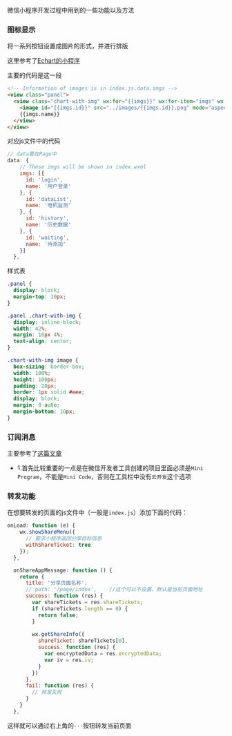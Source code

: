 微信小程序开发过程中用到的一些功能以及方法

### 图标显示

将一系列按钮设置成图片的形式，并进行排版

这里参考了[Echart的小程序](https://github.com/ecomfe/echarts-for-weixin)

主要的代码是这一段
```html
<!-- Information of images is in index.js.data.imgs -->
<view class="panel">
  <view class="chart-with-img" wx:for="{{imgs}}" wx:for-item="imgs" wx:key="{{imgs.id}}">
    <image id="{{imgs.id}}" src="../images/{{imgs.id}}.png" mode="aspectFit" bindtap="bindViewTap" data-chart="{{imgs}}"></image>
    {{imgs.name}}
  </view>
</view>
```

对应js文件中的代码
```javascript
// data要在Page中
data: {
    // These imgs will be shown in index.wxml
    imgs: [{
      id: 'login',
      name: '用户登录'
    }, {
      id: 'dataList',
      name: '电机监测'
    }, {
      id: 'history',
      name: '历史数据'
    }, {
      id: 'waiting',
      name: '待添加'
    }]
  },
```

样式表
```css
.panel {
  display: block;
  margin-top: 10px;
}

.panel .chart-with-img {
  display: inline-block;
  width: 42%;
  margin: 10px 4%;
  text-align: center;
}

.chart-with-img image {
  box-sizing: border-box;
  width: 100%;
  height: 100px; 
  padding: 20px;
  border: 1px solid #eee;
  display: block;
  margin: 0 auto;
  margin-bottom: 10px;
}
```

### 订阅消息

主要参考了[这篇文章](https://juejin.im/post/5daefdae6fb9a04e270fb531)

- 1.首先比较重要的一点是在微信开发者工具创建的项目里面必须是`Mini Program`，不能是`Mini Code`，否则在工具栏中没有`云开发`这个选项

### 转发功能

在想要转发的页面的js文件中（一般是`index.js`）添加下面的代码：
```javascript
onLoad: function (e) {
    wx.showShareMenu({
      // 要求小程序返回分享目标信息
      withShareTicket: true
    });
  },

  onShareAppMessage: function () {
    return {
      title: '分享页面名称',
      // path: '/page/index',    //这个可以不设置，默认是当前页面地址
      success: function (res) {
        var shareTickets = res.shareTickets;
        if (shareTickets.length == 0) {
          return false;
        }
        
        wx.getShareInfo({
          shareTicket: shareTickets[0],
          success: function (res) {
            var encryptedData = res.encryptedData;
            var iv = res.iv;
          }
        })
      },
      fail: function (res) {
        // 转发失败
      }
    }
  },
```

这样就可以通过右上角的`···`按钮转发当前页面
